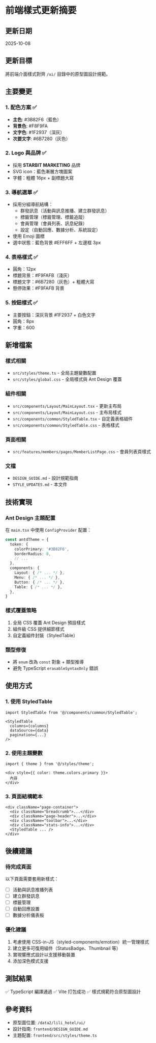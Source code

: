 # 前端樣式更新摘要

## 更新日期
2025-10-08

## 更新目標
將前端介面樣式對齊 `/ui/` 目錄中的原型圖設計規範。

## 主要變更

### 1. 配色方案 ✅
- **主色**: #3B82F6（藍色）
- **背景色**: #F8F9FA
- **文字色**: #1F2937（深灰）
- **次要文字**: #6B7280（灰色）

### 2. Logo 與品牌 ✅
- 採用 **STARBIT MARKETING** 品牌
- SVG icon：藍色漸層方塊圖案
- 字體：粗體 16px + 副標題大寫

### 3. 導航選單 ✅
- 採用分組導航結構：
  - 群發訊息（活動與訊息推播、建立群發訊息）
  - 標籤管理（標籤管理、標籤追蹤）
  - 會員管理（會員列表、訊息紀錄）
  - 設定（自動回應、數據分析、系統設定）
- 使用 Emoji 圖標
- 選中狀態：藍色背景 #EFF6FF + 左邊框 3px

### 4. 表格樣式 ✅
- 圓角：12px
- 標題背景：#F9FAFB（淺灰）
- 標題文字：#6B7280（灰色）+ 粗體大寫
- 懸停效果：#F9FAFB 背景

### 5. 按鈕樣式 ✅
- 主要按鈕：深灰背景 #1F2937 + 白色文字
- 圓角：8px
- 字重：600

## 新增檔案

### 樣式相關
- `src/styles/theme.ts` - 全局主題變數配置
- `src/styles/global.css` - 全局樣式與 Ant Design 覆蓋

### 組件相關
- `src/components/Layout/MainLayout.tsx` - 更新主布局
- `src/components/Layout/MainLayout.css` - 主布局樣式
- `src/components/common/StyledTable.tsx` - 自定義表格組件
- `src/components/common/StyledTable.css` - 表格樣式

### 頁面相關
- `src/features/members/pages/MemberListPage.css` - 會員列表頁樣式

### 文檔
- `DESIGN_GUIDE.md` - 設計規範指南
- `STYLE_UPDATES.md` - 本文件

## 技術實現

### Ant Design 主題配置
在 `main.tsx` 中使用 `ConfigProvider` 配置：
```typescript
const antdTheme = {
  token: {
    colorPrimary: '#3B82F6',
    borderRadius: 8,
    // ...
  },
  components: {
    Layout: { /* ... */ },
    Menu: { /* ... */ },
    Button: { /* ... */ },
    Table: { /* ... */ },
  },
}
```

### 樣式覆蓋策略
1. 全局 CSS 覆蓋 Ant Design 預設樣式
2. 組件級 CSS 提供細節樣式
3. 自定義組件封裝（StyledTable）

### 類型修復
- 將 `enum` 改為 `const` 對象 + 類型推導
- 避免 TypeScript `erasableSyntaxOnly` 錯誤

## 使用方式

### 1. 使用 StyledTable
```tsx
import StyledTable from '@/components/common/StyledTable';

<StyledTable
  columns={columns}
  dataSource={data}
  pagination={...}
/>
```

### 2. 使用主題變數
```tsx
import { theme } from '@/styles/theme';

<div style={{ color: theme.colors.primary }}>
  內容
</div>
```

### 3. 頁面結構範本
```tsx
<div className="page-container">
  <div className="breadcrumb">...</div>
  <div className="page-header">...</div>
  <div className="toolbar">...</div>
  <div className="stats-info">...</div>
  <StyledTable ... />
</div>
```

## 後續建議

### 待完成頁面
以下頁面需要套用新樣式：
- [ ] 活動與訊息推播列表
- [ ] 建立群發訊息
- [ ] 標籤管理
- [ ] 自動回應設置
- [ ] 數據分析儀表板

### 優化建議
1. 考慮使用 CSS-in-JS（styled-components/emotion）統一管理樣式
2. 建立更多可復用組件（StatusBadge、Thumbnail 等）
3. 實現響應式設計以支援移動裝置
4. 添加深色模式支援

## 測試結果

✅ TypeScript 編譯通過
✅ Vite 打包成功
✅ 樣式規範符合原型圖設計

## 參考資料

- 原型圖位置: `/data2/lili_hotel/ui/`
- 設計指南: `frontend/DESIGN_GUIDE.md`
- 主題配置: `frontend/src/styles/theme.ts`
